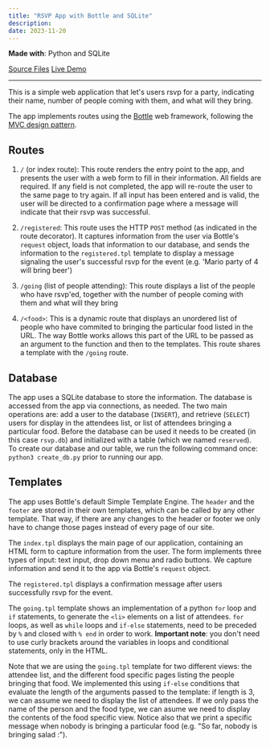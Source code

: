 ```yaml
---
title: "RSVP App with Bottle and SQLite"
description: 
date: 2023-11-20
---
```


**Made with**: <i class="fab fa-python"></i> Python and <i class="fa-solid fa-database"></i> SQLite

<p class="bullet"><a href="https://github.com/mariobox/bottle-sql">Source Files</a>  <a href="https://mysterious-temple-24688-9fdd99ca6559.herokuapp.com/">Live Demo</a></p><hr class="art">

This is a simple web application that let's users rsvp for a party, indicating their name, number of people coming with them, and what will they bring. 

The app implements routes using the [Bottle](https://bottlepy.org) web framework, following the [MVC design pattern](https://www.geeksforgeeks.org/mvc-design-pattern/#). 

## Routes

1. `/` (or index route): This route renders the entry point to the app, and presents the user with a web form to fill in their information. All fields are required. If any field is not completed, the app will re-route the user to the same page to try again. If all input has been entered and is valid, the user will be directed to a confirmation page where a message will indicate that their rsvp was successful.

2. `/registered`: This route uses the HTTP `POST` method (as indicated in the route decorator). It captures information from the user via Bottle's `request` object, loads that information to our database, and sends the information to the `registered.tpl` template to display a message signaling the user's successful rsvp for the event (e.g. 'Mario party of 4 will bring beer')

3. `/going` (list of people attending): This route displays a list of the people who have rsvp'ed, together with the number of people coming with them and what will they bring

4. `/<food>`: This is a dynamic route that displays an unordered list of people who have commited to bringing the particular food listed in the URL. The way Bottle works allows this part of the URL to be passed as an argument to the function and then to the templates. This route shares a template with the `/going` route.

## Database

The app uses a SQLite database to store the information. The database is accessed from the app via connections, as needed. The two main operations are: add a user to the database (`INSERT`), and retrieve (`SELECT`) users for display in the attendees list, or list of attendees bringing a particular food. Before the database can be used it needs to be created (in this case `rsvp.db`) and initialized with a table (which we named `reserved`). To create our database and our table, we run the following command once: `python3 create_db.py` prior to running our app.

## Templates

The app uses Bottle's default Simple Template Engine. The `header` and the `footer` are stored in their own templates, which can be called by any other template. That way, if there are any changes to the header or footer we only have to change those pages instead of every page of our site. 

The `index.tpl` displays the main page of our application, containing an HTML form to capture information from the user. The form implements three types of input: text input, drop down menu and radio buttons. We capture information and send it to the app via Bottle's `request` object.

The `registered.tpl` displays a confirmation message after users successfully rsvp for the event.

The `going.tpl` template shows an implementation of a python `for` loop and `if` statements, to generate the `<li>` elements on a list of attendees. `for` loops, as well as `while` loops and `if-else` statements, need to be preceded by `%` and closed with `% end` in order to work. **Important note**: you don't need to use curly brackets around the variables in loops and conditional statements, only in the HTML.

Note that we are using the `going.tpl` template for two different views: the attendee list, and the different food specific pages listing the people bringing that food. We implemented this using `if-else` conditions that evaluate the length of the arguments passed to the template: if length is 3, we can assume we need to display the list of attendees. If we only pass the name of the person and the food type, we can asume we need to display the contents of the food specific view. Notice also that we print a specific message when nobody is bringing a particular food (e.g. "So far, nobody is bringing salad :\").